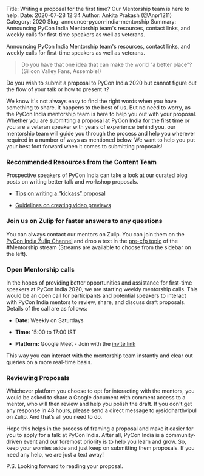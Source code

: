 Title: Writing a proposal for the first time? Our Mentorship team is here to help.
Date: 2020-07-28 12:34 
Author: Ankita Prakash (@Anpr1211)
Category: 2020 
Slug: announce-pycon-india-mentorship
Summary: Announcing PyCon India Mentorship team's resources, contact links, and weekly calls for first-time speakers as well as veterans. 

Announcing PyCon India Mentorship team's resources, contact links, and weekly calls for first-time speakers as well as veterans.

> Do you have that one idea that can make the world “a better place”? (Silicon Valley Fans, Assemble!)

Do you wish to submit a proposal to PyCon India 2020 but cannot figure out the flow of your talk or how to present it?

We know it's not always easy to find the right words when you have something to share. It happens to the best of us. But no need to worry, as the PyCon India mentorship team is here to help you out with your proposal. Whether you are submitting a proposal at PyCon India for the first time or you are a veteran speaker with years of experience behind you, our mentorship team will guide you through the process and help you wherever required in a number of ways as mentioned below. We want to help you put your best foot forward when it comes to submitting proposals! 
 
### Recommended Resources from the Content Team 

Prospective speakers of PyCon India can take a look at our curated blog posts on writing better talk and workshop proposals.  

* [Tips on writing a “kickass” proposal](https://in.pycon.org/blog/2020/2020-workshop-cfp-announcement.html)  

* [Guidelines on creating video previews](https://in.pycon.org/blog/2020/2020-call-for-proposals-announcement.html)  

### Join us on Zulip for faster answers to any questions

You can always contact our mentors on Zulip. You can join them on the [PyCon India Zulip Channel](https://pyconindia.zulipchat.com/#) and drop a text in the [pre-cfp topic](https://pyconindia.zulipchat.com/#narrow/stream/245487-wg.2Fmentorship/topic/pre-cfp) of the #Mentorship stream (Streams are available to choose from the sidebar on the left). 

### Open Mentorship calls 

In the hopes of providing better opportunities and assistance for first-time speakers at PyCon India 2020, we are starting weekly mentorship calls. This would be an open call for participants and potential speakers to interact with PyCon India mentors to review, share, and discuss draft proposals. Details of the call are as follows:

* **Date:** Weekly on Saturdays

* **Time:** 15:00 to 17:00 IST

* **Platform:** Google Meet - Join with the [invite link](https://meet.google.com/pot-jzjq-udn)

This way you can interact with the mentorship team instantly and clear out queries on a more real-time basis.

### Reviewing Proposals

Whichever platform you choose to opt for interacting with the mentors, you would be asked to share a Google document with comment access to a mentor, who will then review and help you polish the draft. If you don't get any response in 48 hours, please send a direct message to @siddharthvipul on Zulip. And that’s all you need to do. 

Hope this helps in the process of framing a proposal and make it easier for you to apply for a talk at PyCon India. After all, PyCon India is a community-driven event and our foremost priority is to help you learn and grow. So, keep your worries aside and just keep on submitting them proposals. If you need any help, we are just a text away!

P.S. Looking forward to reading your proposal.
